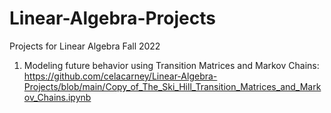 # Linear-Algebra-Projects
Projects for Linear Algebra Fall 2022
1. Modeling future behavior using Transition Matrices and Markov Chains:
https://github.com/celacarney/Linear-Algebra-Projects/blob/main/Copy_of_The_Ski_Hill_Transition_Matrices_and_Markov_Chains.ipynb
